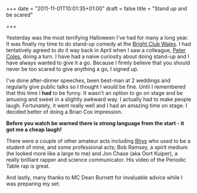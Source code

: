 +++
date = "2011-11-01T10:01:35+01:00"
draft = false
title = "Stand up and be scared"

+++

<p>Yesterday was the most terrifying Halloween I've had for many a long year. It was finally my time to do stand-up comedy at the <a href="http://brightclubwales.wordpress.com/2011/10/17/bcw4-fear/">Bright Club Wales</a>. I had tentatively agreed to do it way back in April when I saw a colleague, <a href="http://telescoper.wordpress.com" title="Peter Coles' blog">Peter Coles</a>, doing a turn. I have had a naive curiosity about doing stand-up and I have always wanted to give it a go. Because I firmly believe that you should never be too scared to give anything a go, I signed up.</p>

<p>I've done after-dinner speeches, been best-man at 2 weddings and regularly give public talks so I thought I would be fine. Until I remembered that this time I <strong>had</strong> to be funny. It wasn't an option to go on stage and be amusing and sweet in a slightly awkward way. I actually had to make people laugh. Fortunately, it went really well and I had an amazing time on stage. I decided better of doing a Brian Cox impression.</p>

<p><strong>Before you watch be warned there is strong language from the start - it got me a cheap laugh!</strong></p>

<p>There were a couple of other amateur acts including <a href="http://www.rhysphillips.co.uk/">Rhys</a> who used to be a student of mine, and some professional acts; Bob Ramsey, a spirit medium (he looked more like a large to me) and Jon Chase (aka Oort Kuiper), a really brilliant rapper and science communicator. His video of the Periodic Table rap is great.</p>

<p>And lastly, many thanks to MC Dean Burnett for invaluable advice while I was preparing my set.</p>